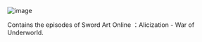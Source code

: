 ![image](https://user-images.githubusercontent.com/90706834/209464351-294ce0b9-864e-46a7-bfb3-8b9f96bba3be.png)

Contains the episodes of Sword Art Online ：Alicization - War of Underworld.
